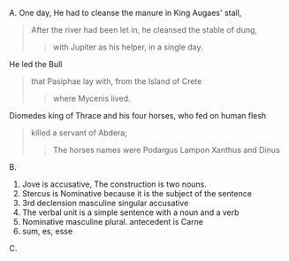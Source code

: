 A.
One day, He had to cleanse the manure in King Augaes' stall,
>After the river had been let in,
>he cleansed the stable of dung, 
>>with Jupiter as his helper,
>in a single day. 
 
He led the Bull
>that Pasiphae lay with,
from the Island of Crete
>>where Mycenis lived.

Diomedes king of Thrace and his four horses, who fed on human flesh
>killed a servant of Abdera;
>>The horses names were Podargus Lampon Xanthus and Dinus

B.
1. Jove is accusative, The construction is two nouns.
2. Stercus is Nominative because it is the subject of the sentence
3. 3rd declension masculine singular accusative
4. The verbal unit is a simple sentence with a noun and a verb
5. Nominative masculine plural. antecedent is Carne
6. sum, es, esse

C.
